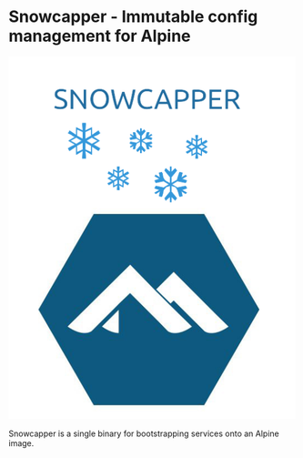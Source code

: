 # Snowcapper - Immutable config management for Alpine

![Snowcapper](images/Snowcapper.png)

Snowcapper is a single binary for bootstrapping services onto an Alpine image.
